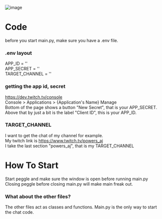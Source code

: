 ![image](https://github.com/user-attachments/assets/f5f3595d-8163-44d6-96f4-451a081f5e8e)

# Code
before you start main.py, make sure you have a .env file.

### .env layout
APP_ID = '' \
APP_SECRET = '' \
TARGET_CHANNEL = ''

### getting the app id, secret
https://dev.twitch.tv/console \
Console > Applications > {Application's Name} Manage \
Bottom of the page shows a button "New Secret", that is your APP_SECRET.
Above that by just a bit is the label "Client ID", this is your APP_ID.

### TARGET_CHANNEL
I want to get the chat of my channel for example. \
My twitch link is https://www.twitch.tv/powers_aj \
I take the last section "powers_aj", that is my TARGET_CHANNEL

# How To Start
Start peggle and make sure the window is open before running main.py \
Closing peggle before closing main.py will make main freak out.

### What about the other files?
The other files act as classes and functions. Main.py is the only way to start the chat code.
